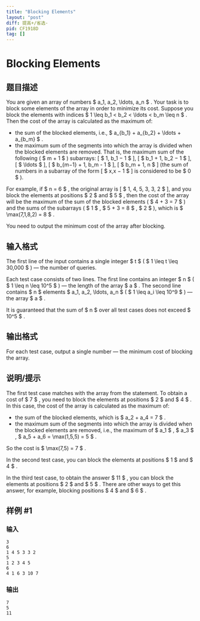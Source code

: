```yaml
---
title: "Blocking Elements"
layout: "post"
diff: 提高+/省选-
pid: CF1918D
tag: []
---
```


# Blocking Elements

## 题目描述

You are given an array of numbers $ a_1, a_2, \ldots, a_n $ . Your task is to block some elements of the array in order to minimize its cost. Suppose you block the elements with indices $ 1 \leq b_1 < b_2 < \ldots < b_m \leq n $ . Then the cost of the array is calculated as the maximum of:

- the sum of the blocked elements, i.e., $ a_{b_1} + a_{b_2} + \ldots + a_{b_m} $ .
- the maximum sum of the segments into which the array is divided when the blocked elements are removed. That is, the maximum sum of the following ( $ m + 1 $ ) subarrays: \[ $ 1, b_1 − 1 $ \], \[ $ b_1 + 1, b_2 − 1 $ \], \[ $ \ldots $ \], \[ $ b_{m−1} + 1, b_m - 1 $ \], \[ $ b_m + 1, n $ \] (the sum of numbers in a subarray of the form \[ $ x,x − 1 $ \] is considered to be $ 0 $ ).

For example, if $ n = 6 $ , the original array is \[ $ 1, 4, 5, 3, 3, 2 $ \], and you block the elements at positions $ 2 $ and $ 5 $ , then the cost of the array will be the maximum of the sum of the blocked elements ( $ 4 + 3 = 7 $ ) and the sums of the subarrays ( $ 1 $ , $ 5 + 3 = 8 $ , $ 2 $ ), which is $ \max(7,1,8,2) = 8 $ .

You need to output the minimum cost of the array after blocking.

## 输入格式

The first line of the input contains a single integer $ t $ ( $ 1 \leq t \leq 30\,000 $ ) — the number of queries.

Each test case consists of two lines. The first line contains an integer $ n $ ( $ 1 \leq n \leq 10^5 $ ) — the length of the array $ a $ . The second line contains $ n $ elements $ a_1, a_2, \ldots, a_n $ ( $ 1 \leq a_i \leq 10^9 $ ) — the array $ a $ .

It is guaranteed that the sum of $ n $ over all test cases does not exceed $ 10^5 $ .

## 输出格式

For each test case, output a single number — the minimum cost of blocking the array.

## 说明/提示

The first test case matches with the array from the statement. To obtain a cost of $ 7 $ , you need to block the elements at positions $ 2 $ and $ 4 $ . In this case, the cost of the array is calculated as the maximum of:

- the sum of the blocked elements, which is $ a_2 + a_4 = 7 $ .
- the maximum sum of the segments into which the array is divided when the blocked elements are removed, i.e., the maximum of $ a_1 $ , $ a_3 $ , $ a_5 + a_6 = \max(1,5,5) = 5 $ .

So the cost is $ \max(7,5) = 7 $ .

In the second test case, you can block the elements at positions $ 1 $ and $ 4 $ .

In the third test case, to obtain the answer $ 11 $ , you can block the elements at positions $ 2 $ and $ 5 $ . There are other ways to get this answer, for example, blocking positions $ 4 $ and $ 6 $ .

## 样例 #1

### 输入

```
3
6
1 4 5 3 3 2
5
1 2 3 4 5
6
4 1 6 3 10 7
```

### 输出

```
7
5
11
```

